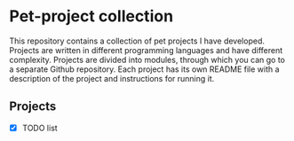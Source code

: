 # Pet-project collection

This repository contains a collection of pet projects I have developed. Projects are written in different programming languages ​​and have different complexity. Projects are divided into modules, through which you can go to a separate Github repository. Each project has its own README file with a description of the project and instructions for running it.

## Projects

- [x] TODO list